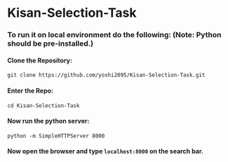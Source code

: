 # Kisan-Selection-Task

### To run it on local environment do the following: (Note: Python should be pre-installed.)

#### Clone the Repository:

`git clone https://github.com/yoshi2095/Kisan-Selection-Task.git`

#### Enter the Repo:

`cd Kisan-Selection-Task`

#### Now run the python server:

`python -m SimpleHTTPServer 8000`

#### Now open the browser and type `localhost:8000` on the search bar.

